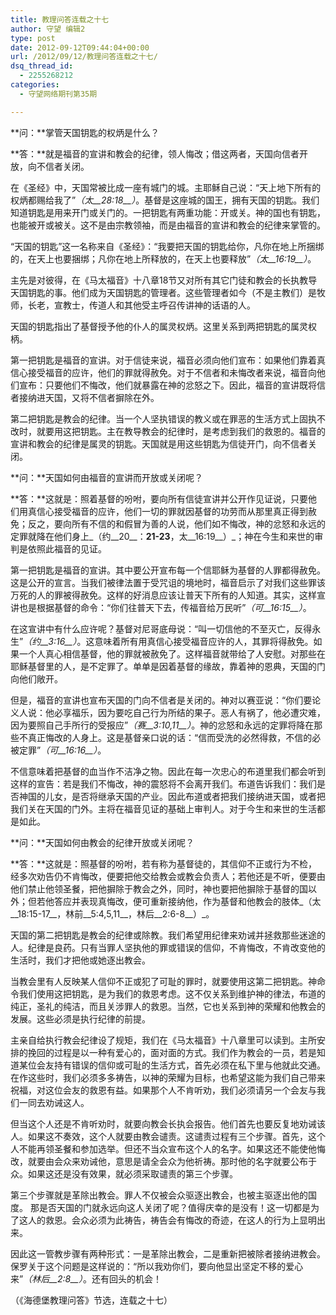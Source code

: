 ```yaml
---
title: 教理问答连载之十七
author: 守望 编辑2
type: post
date: 2012-09-12T09:44:04+00:00
url: /2012/09/12/教理问答连载之十七/
dsq_thread_id:
  - 2255268212
categories:
  - 守望网络期刊第35期

---
```

<!--more-->

**问：**掌管天国钥匙的权炳是什么？

**答：**就是福音的宣讲和教会的纪律，领人悔改；借这两者，天国向信者开放，向不信者关闭。

在《圣经》中，天国常被比成一座有城门的城。主耶稣自己说：“天上地下所有的权炳都赐给我了”_（太__28:18__）_。基督是这座城的国王，拥有天国的钥匙。我们知道钥匙是用来开门或关门的。一把钥匙有两重功能：开或关。神的国也有钥匙，也能被开或被关。这不是由宗教领袖，而是由福音的宣讲和教会的纪律来掌管的。

“天国的钥匙”这一名称来自《圣经》：“我要把天国的钥匙给你，凡你在地上所捆绑的，在天上也要捆绑；凡你在地上所释放的，在天上也要释放”_（太__16:19__）_。

主先是对彼得，在《马太福音》十八章18节又对所有其它门徒和教会的长执教导天国钥匙的事。他们成为天国钥匙的管理者。这些管理者如今（不是主教们）是牧师，长老，宣教士，传道人和其他受主呼召传讲神的话语的人。

天国的钥匙指出了基督授予他的仆人的属灵权炳。这里关系到两把钥匙的属灵权柄。

第一把钥匙是福音的宣讲。对于信徒来说，福音必须向他们宣布：如果他们靠着真信心接受福音的应许，他们的罪就得赦免。对于不信者和未悔改者来说，福音向他们宣布：只要他们不悔改，他们就暴露在神的忿怒之下。因此，福音的宣讲既将信者接纳进天国，又将不信者摒除在外。

第二把钥匙是教会的纪律。当一个人坚执错误的教义或在罪恶的生活方式上固执不改时，就要用这把钥匙。主在教导教会的纪律时，是考虑到我们的救恩的。福音的宣讲和教会的纪律是属灵的钥匙。天国就是用这些钥匙为信徒开门，向不信者关闭。

**问：**天国如何由福音的宣讲而开放或关闭呢？

**答：**这就是：照着基督的吩咐，要向所有信徒宣讲并公开作见证说，只要他们用真信心接受福音的应许，他们一切的罪就因基督的功劳而从那里真正得到赦免；反之，要向所有不信的和假冒为善的人说，他们如不悔改，神的忿怒和永远的定罪就降在他们身上_（约__20__：__21-23__，太__16:19__）_；神在今生和来世的审判是依照此福音的见证。

第一把钥匙是福音的宣讲。其中要公开宣布每一个信耶稣为基督的人罪都得赦免。这是公开的宣言。当我们被律法置于受咒诅的境地时，福音启示了对我们这些罪该万死的人的罪被得赦免。这样的好消息应该让普天下所有的人知道。其实，这样宣讲也是根据基督的命令：“你们往普天下去，传福音给万民听”_（可__16:15__）_。

在这宣讲中有什么应许呢？基督对尼哥底母说：“叫一切信他的不至灭亡，反得永生”_（约__3:16__）_。这意味着所有用真信心接受福音应许的人，其罪将得赦免。如果一个人真心相信基督，他的罪就被赦免了。这样福音就带给了人安慰。对那些在耶稣基督里的人，是不定罪了。单单是因着基督的缘故，靠着神的恩典，天国的门向他们敞开。

但是，福音的宣讲也宣布天国的门向不信者是关闭的。神对以赛亚说：“你们要论义人说：他必享福乐，因为要吃自己行为所结的果子。恶人有祸了，他必遭灾难，因为要照自己手所行的受报应”_（赛__3:10,11__）_。神的忿怒和永远的定罪将降在那些不真正悔改的人身上。这是基督亲口说的话：“信而受洗的必然得救，不信的必被定罪”_（可__16:16__）_。

不信意味着把基督的血当作不洁净之物。因此在每一次忠心的布道里我们都会听到这样的宣告：若是我们不悔改，神的震怒将不会离开我们。布道告诉我们：我们是否神国的儿女，是否将继承天国的产业。因此布道或者把我们接纳进天国，或者把我们关在天国的门外。主将在福音见证的基础上审判人。对于今生和来世的生活都是如此。

**问：**天国如何由教会的纪律开放或关闭呢？

**答：**这就是：照基督的吩咐，若有称为基督徒的，其信仰不正或行为不检，经多次劝告仍不肯悔改，便要把他交给教会或教会负责人；若他还是不听，便要由他们禁止他领圣餐，把他摒除于教会之外，同时，神也要把他摒除于基督的国以外；但若他答应并表现真悔改，便可重新接纳他，作为基督和他教会的肢体_（太__18:15-17__，林前__5:4,5,11__，林后__2:6-8__）_。

天国的第二把钥匙是教会的纪律或除教。我们希望用纪律来劝诫并拯救那些迷途的人。纪律是良药。只有当罪人坚执他的罪或错误的信仰，不肯悔改，不肯改变他的生活时，我们才把他或她逐出教会。

当教会里有人反映某人信仰不正或犯了可耻的罪时，就要使用这第二把钥匙。神命令我们使用这把钥匙，是为我们的救恩考虑。这不仅关系到维护神的律法，布道的纯正，圣礼的纯洁，而且关涉罪人的救恩。当然，它也关系到神的荣耀和他教会的发展。这些必须是执行纪律的前提。

主亲自给执行教会纪律设了规矩，我们在《马太福音》十八章里可以读到。主所安排的挽回的过程是以一种有爱心的，面对面的方式。我们作为教会的一员，若是知道某位会友持有错误的信仰或可耻的生活方式，首先必须在私下里与他就此交通。在作这些时，我们必须多多祷告，以神的荣耀为目标，也希望这能为我们自己带来祝福，对这位会友的救恩有益。如果那个人不肯听劝，我们必须请另一个会友与我们一同去劝诫这人。

但当这个人还是不肯听劝时，就要向教会长执会报告。他们首先也要反复地劝诫该人。如果这不奏效，这个人就要由教会谴责。这谴责过程有三个步骤。首先，这个人不能再领圣餐和参加选举。但还不当众宣布这个人的名字。如果这还不能使他悔改，就要由会众来劝诫他，意思是请全会众为他祈祷。那时他的名字就要公布于众。如果这还是没有效果，就必须采取谴责的第三个步骤。

第三个步骤就是革除出教会。罪人不仅被会众驱逐出教会，也被主驱逐出他的国度。 那是否天国的门就永远向这人关闭了呢？值得庆幸的是没有！这一切都是为了这人的救恩。会众必须为此祷告，祷告会有悔改的奇迹，在这人的行为上显明出来。

因此这一管教步骤有两种形式：一是革除出教会，二是重新把被除者接纳进教会。保罗关于这个问题是这样说的：“所以我劝你们，要向他显出坚定不移的爱心来”_（林后__2:8__）_。还有回头的机会！

（《海德堡教理问答》节选，连载之十七）